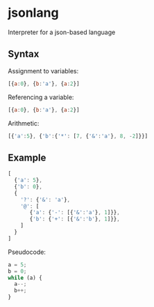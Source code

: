 # jsonlang
Interpreter for a json-based language

## Syntax

Assignment to variables:
```javascript
[{a:0}, {b:'a'}, {a:2}]
```

Referencing a variable:
```javascript
[{a:0}, {b:'a'}, {a:2}]
```

Arithmetic:
```javascript
[{'a':5}, {'b':{'*': [7, {'&':'a'}, 8, -2]}}]
```

## Example

```javascript
[
  {'a': 5},
  {'b': 0},
  {
    '?': {'&': 'a'},
    '@': [
       {'a': {'-': [{'&':'a'}, 1]}},
       {'b': {'+': [{'&':'b'}, 1]}},
    ]
  }
]
```

Pseudocode:

```javascript
a = 5;
b = 0;
while (a) {
  a--;
  b++;
}
```
